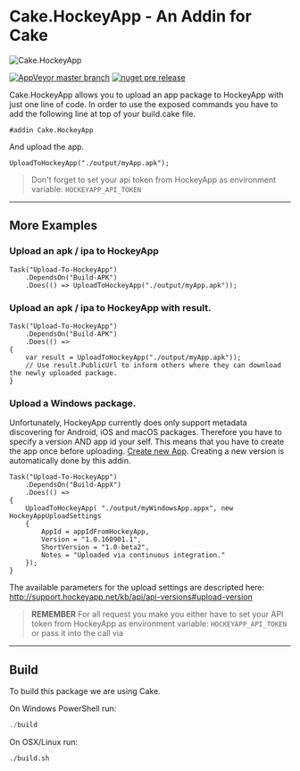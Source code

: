 # Cake.HockeyApp - An Addin for Cake  

![Cake.HockeyApp](https://raw.githubusercontent.com/cake-contrib/Cake.HockeyApp/develop/Cake.HockeyApp.png) 

[![AppVeyor master branch](https://img.shields.io/appveyor/ci/cakecontrib/cake-hockeyapp.svg)](https://ci.appveyor.com/project/cakecontrib/cake-hockeyapp)
[![nuget pre release](https://img.shields.io/nuget/vpre/Cake.HockeyApp.svg)](https://www.nuget.org/packages/Cake.HockeyApp)


Cake.HockeyApp allows you to upload an app package to HockeyApp with just one line of code. In order to use the exposed
commands you have to add the following line at top of your build.cake file.

```cake
#addin Cake.HockeyApp
```

And upload the app.

```cake
UploadToHockeyApp("./output/myApp.apk");
```
> Don't forget to set your api token from HockeyApp as environment variable: `HOCKEYAPP_API_TOKEN`

----

## More Examples

### Upload an apk / ipa to HockeyApp
```cake
Task("Upload-To-HockeyApp")
    .DependsOn("Build-APK")
    .Does(() => UploadToHockeyApp("./output/myApp.apk"));
```

### Upload an apk / ipa to HockeyApp with result.
```cake
Task("Upload-To-HockeyApp")
    .DependsOn("Build-APK")
    .Does(() =>
{
    var result = UploadToHockeyApp("./output/myApp.apk"));
    // Use result.PublicUrl to inform others where they can download the newly uploaded package.
}
```

### Upload a Windows package.

Unfortunately, HockeyApp currently does only support metadata discovering for Android, iOS and macOS packages.
Therefore you have to specify a version AND app id your self. This means that you have to create the app once
before uploading. [Create new App](http://rink.hockeyapp.net/manage/apps/new). Creating a new
version is automatically done by this addin.

```cake
Task("Upload-To-HockeyApp")
    .DependsOn("Build-AppX")
    .Does(() =>
{
    UploadToHockeyApp( "./output/myWindowsApp.appx", new HockeyAppUploadSettings
    {
        AppId = appIdFromHockeyApp,
        Version = "1.0.160901.1",
        ShortVersion = "1.0-beta2",
        Notes = "Uploaded via continuous integration."
    });
}
```

The available parameters for the upload settings are descripted here: http://support.hockeyapp.net/kb/api/api-versions#upload-version

> **REMEMBER** For all request you make you either have to set your API token from HockeyApp as environment variable: `HOCKEYAPP_API_TOKEN`
> or pass it into the call via <see cref="HockeyAppUploadSettings.AppId" />

----

## Build

To build this package we are using Cake.

On Windows PowerShell run:

```powershell
./build
```

On OSX/Linux run:
```bash
./build.sh
```